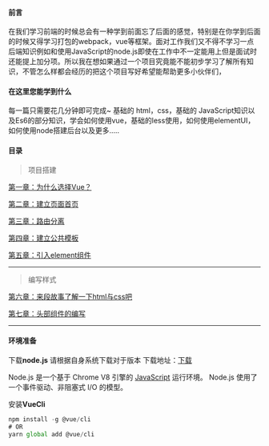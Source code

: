 

#### 前言

在我们学习前端的时候总会有一种学到前面忘了后面的感觉，特别是在你学到后面的时候又得学习打包的webpack，vue等框架。面对工作我们又不得不学习一点后端知识例如和使用JavaScript的node.js即使在工作中不一定能用上但是面试时还能提上加分项。所以我在想如果通过一个项目究竟能不能初步学习了解所有知识，不管怎么样都会经历的把这个项目写好希望能帮助更多小伙伴们，

#### 在这里您能学到什么

每一篇只需要花几分钟即可完成~ 基础的 html，css，基础的 JavaScript知识以及Es6的部分知识，学会如何使用vue，基础的less使用，如何使用elementUI，如何使用node搭建后台以及更多…..

#### 目录

> 项目搭建

[第一章：为什么选择Vue？](https://github.com/ragnar-document/Web-QuickStart/blob/master/第一章为什么选择Vue？.md)

[第二章：建立页面首页](https://github.com/ragnar-document/Web-QuickStart/blob/master/第二章建立页面首页.md)

[第三章：路由分离](https://github.com/ragnar-document/Web-QuickStart/blob/master/第三章路由分离.md)

[第四章：建立公共模板](https://github.com/ragnar-document/Web-QuickStart/blob/master/第四章建立公共模板.md)

[第五章：引入element组件](https://github.com/ragnar-document/Web-QuickStart/blob/master/第五章引入element组件.md)

------

> 编写样式

[第六章：来段故事了解一下html与css吧](https://github.com/ragnar-document/Web-QuickStart/blob/master/第六章来段故事了解一下html与css吧.md)

[第七章：头部组件的编写](https://github.com/ragnar-document/Web-QuickStart/blob/master/第七章头部组件的编写.md)

------



#### 环境准备

下载**node.js** 请根据自身系统下载对于版本 下载地址：[下载](http://nodejs.cn/download/)

Node.js 是一个基于 Chrome V8 引擎的 [JavaScript](https://baike.baidu.com/item/JavaScript/321142) 运行环境。 Node.js 使用了一个事件驱动、非阻塞式 I/O 的模型。

安装**VueCli**

```javascript
npm install -g @vue/cli
# OR
yarn global add @vue/cli
```

